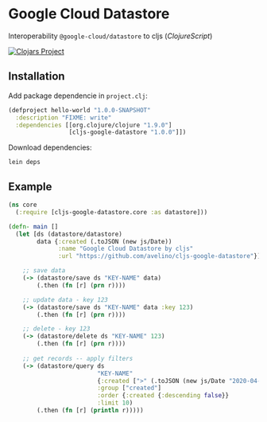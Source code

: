 # Google Cloud Datastore
Interoperability `@google-cloud/datastore` to cljs (_ClojureScript_)

[![Clojars Project](https://img.shields.io/clojars/v/cljs-google-datastore.svg)](https://clojars.org/cljs-google-datastore)

## Installation

Add package dependencie in `project.clj`:

``` clojure
(defproject hello-world "1.0.0-SNAPSHOT"
  :description "FIXME: write"
  :dependencies [[org.clojure/clojure "1.9.0"]
                 [cljs-google-datastore "1.0.0"]])
```

Download dependencies:

``` shell
lein deps
```

## Example

``` clojure
(ns core
  (:require [cljs-google-datastore.core :as datastore]))

(defn- main []
  (let [ds (datastore/datastore)
        data {:created (.toJSON (new js/Date))
              :name "Google Cloud Datastore by cljs"
              :url "https://github.com/avelino/cljs-google-datastore"}])

    ;; save data
    (-> (datastore/save ds "KEY-NAME" data)
        (.then (fn [r] (prn r))))

    ;; update data - key 123
    (-> (datastore/save ds "KEY-NAME" data :key 123)
        (.then (fn [r] (prn r))))

    ;; delete - key 123
    (-> (datastore/delete ds "KEY-NAME" 123)
        (.then (fn [r] (prn r))))
    
    ;; get records -- apply filters
    (-> (datastore/query ds
                         "KEY-NAME"
                         {:created [">" (.toJSON (new js/Date "2020-04-03T00:00:00z"))]}
                         :group ["created"]
                         :order {:created {:descending false}}
                         :limit 10)
        (.then (fn [r] (println r)))))
```
